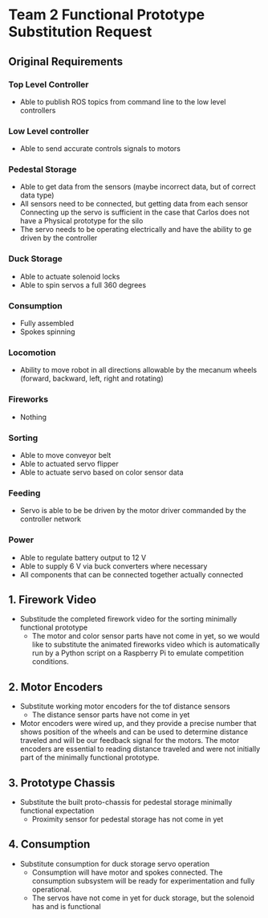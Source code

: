 # Team 2 Functional Prototype Substitution Request

## Original Requirements
### Top Level Controller
- Able to publish ROS topics from command line to the low level controllers
### Low Level controller
- Able to send accurate controls signals to motors
### Pedestal Storage
- Able to get data from the sensors (maybe incorrect data, but of correct data type)
- All sensors need to be connected, but getting data from each sensor
Connecting up the servo is sufficient in the case that Carlos does not have a Physical prototype for the silo
- The servo needs to be operating electrically and have the ability to ge driven by the controller
### Duck Storage
- Able to actuate solenoid locks
- Able to spin servos a full 360 degrees
### Consumption
- Fully assembled
- Spokes spinning
### Locomotion
- Ability to move robot in all directions allowable by the mecanum wheels (forward, backward, left, right and rotating)
### Fireworks
- Nothing
### Sorting
- Able to move conveyor belt
- Able to actuated servo flipper
- Able to actuate servo based on color sensor data
### Feeding
- Servo is able to be be driven by the motor driver commanded by the controller network
### Power
- Able to regulate battery output to 12 V
- Able to supply 6 V via buck converters where necessary
- All components that can be connected together actually connected


## 1. Firework Video
- Substitude the completed firework video for the sorting minimally functional prototype
  - The motor and color sensor parts have not come in yet, so we would like to substitute the animated fireworks video which is automatically run by a Python script on a Raspberry Pi to emulate competition conditions.  

## 2. Motor Encoders
- Substitute working motor encoders for the tof distance sensors
  - The distance sensor parts have not come in yet
- Motor encoders were wired up, and they provide a precise number that shows position of the wheels and can be used to determine distance traveled and will be our feedback signal for the motors. The motor encoders are essential to reading distance traveled and were not initially part of the minimally functional prototype. 

## 3. Prototype Chassis
- Substitute the built proto-chassis for pedestal storage minimally functional expectation
  - Proximity sensor for pedestal storage has not come in yet

## 4. Consumption
- Substitute consumption for duck storage servo operation
  - Consumption will have motor and spokes connected. The consumption subsystem will be ready for experimentation and fully operational. 
  - The servos have not come in yet for duck storage, but the solenoid has and is functional
